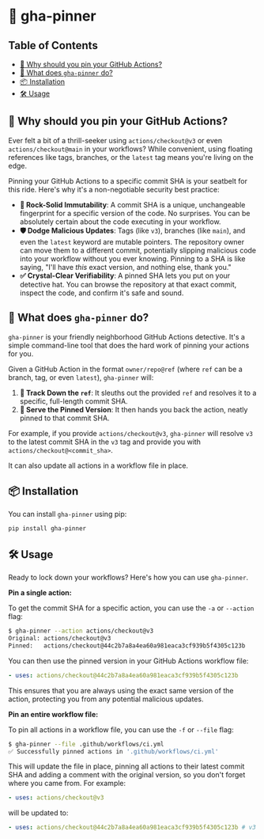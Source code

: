 # 📌 gha-pinner

## Table of Contents

- [🤔 Why should you pin your GitHub Actions?](#-why-should-you-pin-your-github-actions)
- [🚀 What does `gha-pinner` do?](#-what-does-gha-pinner-do)
- [📦 Installation](#-installation)
- [🛠️ Usage](#️-usage)

## 🤔 Why should you pin your GitHub Actions?

Ever felt a bit of a thrill-seeker using `actions/checkout@v3` or even `actions/checkout@main` in your workflows? While convenient, using floating references like tags, branches, or the `latest` tag means you're living on the edge.

Pinning your GitHub Actions to a specific commit SHA is your seatbelt for this ride. Here's why it's a non-negotiable security best practice:

- **🔐 Rock-Solid Immutability**: A commit SHA is a unique, unchangeable fingerprint for a specific version of the code. No surprises. You can be absolutely certain about the code executing in your workflow.
- **🛡️ Dodge Malicious Updates**: Tags (like `v3`), branches (like `main`), and even the `latest` keyword are mutable pointers. The repository owner can move them to a different commit, potentially slipping malicious code into your workflow without you ever knowing. Pinning to a SHA is like saying, "I'll have *this* exact version, and nothing else, thank you."
- **✅ Crystal-Clear Verifiability**: A pinned SHA lets you put on your detective hat. You can browse the repository at that exact commit, inspect the code, and confirm it's safe and sound.

## 🚀 What does `gha-pinner` do?

`gha-pinner` is your friendly neighborhood GitHub Actions detective. It's a simple command-line tool that does the hard work of pinning your actions for you.

Given a GitHub Action in the format `owner/repo@ref` (where `ref` can be a branch, tag, or even `latest`), `gha-pinner` will:

1.  **🔎 Track Down the `ref`**: It sleuths out the provided `ref` and resolves it to a specific, full-length commit SHA.
2.  **📍 Serve the Pinned Version**: It then hands you back the action, neatly pinned to that commit SHA.

For example, if you provide `actions/checkout@v3`, `gha-pinner` will resolve `v3` to the latest commit SHA in the `v3` tag and provide you with `actions/checkout@<commit_sha>`.

It can also update all actions in a workflow file in place.

## 📦 Installation

You can install `gha-pinner` using pip:

```bash
pip install gha-pinner
```

## 🛠️ Usage

Ready to lock down your workflows? Here's how you can use `gha-pinner`.

**Pin a single action:**

To get the commit SHA for a specific action, you can use the `-a` or `--action` flag:

```bash
$ gha-pinner --action actions/checkout@v3
Original: actions/checkout@v3
Pinned:   actions/checkout@44c2b7a8a4ea60a981eaca3cf939b5f4305c123b
```

You can then use the pinned version in your GitHub Actions workflow file:

```yaml
- uses: actions/checkout@44c2b7a8a4ea60a981eaca3cf939b5f4305c123b
```

This ensures that you are always using the exact same version of the action, protecting you from any potential malicious updates.

**Pin an entire workflow file:**

To pin all actions in a workflow file, you can use the `-f` or `--file` flag:

```bash
$ gha-pinner --file .github/workflows/ci.yml
✅ Successfully pinned actions in '.github/workflows/ci.yml'
```

This will update the file in place, pinning all actions to their latest commit SHA and adding a comment with the original version, so you don't forget where you came from. For example:

```yaml
- uses: actions/checkout@v3
```

will be updated to:

```yaml
- uses: actions/checkout@44c2b7a8a4ea60a981eaca3cf939b5f4305c123b # v3
```
